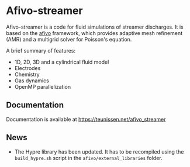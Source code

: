 # Afivo-streamer

Afivo-streamer is a code for fluid simulations of streamer discharges. It is based on
the [afivo](https://github.com/MD-CWI/afivo) framework, which provides adaptive mesh refinement (AMR) and a multigrid solver for Poisson's equation.

A brief summary of features:

* 1D, 2D, 3D and a cylindrical fluid model
* Electrodes
* Chemistry
* Gas dynamics
* OpenMP parallelization

## Documentation

Documentation is available at https://teunissen.net/afivo_streamer

## News

* The Hypre library has been updated. It has to be recompiled using the `build_hypre.sh` script in the `afivo/external_libraries` folder.
